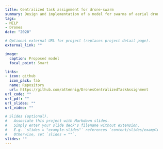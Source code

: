 ```yaml
---
title: Centralized task assignment for drone-swarm
summary: Design and implementation of a model for swarms of aerial drones' centralized task assignment problem.
tags:
- MILP
- Drones
date: "2020"

# Optional external URL for project (replaces project detail page).
external_link: ""

image:
  caption: Proposed model
  focal_point: Smart

links:
- icon: github
  icon_pack: fab
  name: Repository
  url: https://github.com/attennig/DronesCentralizedTaskAssignment
url_code: ""
url_pdf: ""
url_slides: ""
url_video: ""

# Slides (optional).
#   Associate this project with Markdown slides.
#   Simply enter your slide deck's filename without extension.
#   E.g. `slides = "example-slides"` references `content/slides/example-slides.md`.
#   Otherwise, set `slides = ""`.
slides: ""
---
```



